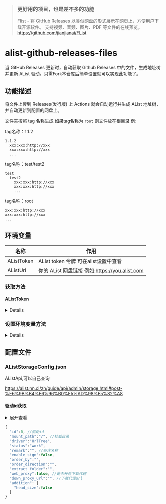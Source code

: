 > ### 更好用的项目，也是差不多的功能
> Flist - 将 GitHub Releases 以类似网盘的形式展示在网页上，方便用户下载开源软件。 支持视频、音频、图片、PDF 等文件的在线预览。
> https://github.com/jianjianai/FList

# alist-github-releases-files
当 GitHub Releases 更新时，自动获取 Github Releases 中的文件，生成地址树并更新 AList 驱动。只需Fork本仓库后简单设置就可以实现此功能了。

## 功能描述
将文件上传到 Releases(发行版) 上 Actions 就会自动运行并生成 AList 地址树，并自动更新到配置的网盘上。

文件夹按照 tag 名称生成 如果tag名称为 ```root``` 则文件放在根目录 例:

tag名称：1.1.2
``` text
1.1.2
  xxx:xxx:http://xxx
  xxx:xxx:http://xxx
  ...
```

tag名称：test/test2
``` text
test
  test2
    xxx:xxx:http://xxx
    xxx:xxx:http://xxx
    ...
```

tag名称：root
``` text
xxx:xxx:http://xxx
xxx:xxx:http://xxx
...
```


## 环境变量
| 名称         | 作用                                     |
|------------|----------------------------------------|
| AListToken | AList token 令牌 可在alist设置中查看            |
| AListUrl   | 你的 AList 网盘链接 例如:https://you.alist.com |

### 获取方法
#### AListToken
<details>

![image](https://github.com/jianjianai/alist-github-releases-files/assets/59829816/8c333f66-4971-4b6e-9983-05b0389000a3)

<details>

- [神奇小破站](https://jjaw.cn/)

</details>

</details>


### 设置环境变量方法
<details>

![image](https://github.com/jianjianai/alist-github-releases-files/assets/59829816/e5898202-0bdc-4f83-8192-871f0e94ff01)

![image](https://github.com/jianjianai/alist-github-releases-files/assets/59829816/e96d91b9-0d77-437e-8f55-768462c486ae)

</details>


## 配置文件

### AListStorageConfig.json
AListApi,可以自己查询

https://alist.nn.ci/zh/guide/api/admin/storage.html#post-%E6%9B%B4%E6%96%B0%E5%AD%98%E5%82%A8

#### 驱动id获取

<details>
<summary>展开查看</summary>
  
![image](https://github.com/jianjianai/alist-github-releases-files/assets/59829816/0db08751-f207-4582-b93a-0477b640bde8)

</details>

``` javascript
{
  "id":0, //驱动id
  "mount_path":"/", //挂载目录
  "driver":"UrlTree",
  "status":"work",
  "remark":"", //备注名称
  "enable_sign":false,
  "order_by":"",
  "order_direction":"",
  "extract_folder":"",
  "web_proxy":false, //是否开启下载代理
  "down_proxy_url":"", //下载代理url
  "addition": {
    "head_size":false
  }
}
```
